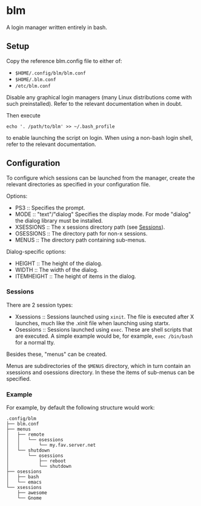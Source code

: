 # blm
A login manager written entirely in bash.

## Setup
Copy the reference blm.config file to either of:

- `$HOME/.config/blm/blm.conf`
- `$HOME/.blm.conf`
- `/etc/blm.conf`

Disable any graphical login managers (many Linux distributions come with such preinstalled). Refer to the relevant documentation when in doubt.

Then execute

```
echo '. /path/to/blm' >> ~/.bash_profile
```

to enable launching the script on login. When using a non-bash login shell, refer to the relevant documentation.


## Configuration
To configure which sessions can be launched from the manager, create the relevant directories as specified in your configuration file.

Options:

- PS3 :: Specifies the prompt.
- MODE :: "text"/"dialog" Specifies the display mode. For mode "dialog" the dialog library must be installed.
- XSESSIONS :: The x sessions directory path (see [Sessions](#Sesions)).
- OSESSIONS :: The directory path for non-x sessions.
- MENUS :: The directory path containing sub-menus.

Dialog-specific options:
- HEIGHT :: The height of the dialog.
- WIDTH :: The width of the dialog.
- ITEMHEIGHT :: The height of items in the dialog.

### Sessions
There are 2 session types:

- Xsessions :: Sessions launched using `xinit`. The file is executed after X launches, much like the .xinit file when launching using startx.
- Osessions :: Sessions launched using `exec`. These are shell scripts that are executed. A simple example would be, for example, `exec /bin/bash` for a normal tty.

Besides these, "menus" can be created.

Menus are subdirectories of the `$MENUS` directory, which in turn contain an xsessions and osessions directory.
In these the items of sub-menus can be specified.

### Example

For example, by default the following structure would work:

```
.config/blm
├── blm.conf
├── menus
│   ├── remote
│   │   └── osessions
│   │       └── my.fav.server.net
│   └── shutdown
│       └── osessions
│           ├── reboot
│           └── shutdown
├── osessions
│   ├── bash
│   └── emacs
└── xsessions
    ├── awesome
    └── Gnome
```
